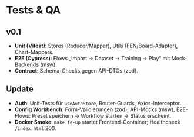 # Tests & QA

## v0.1
- **Unit (Vitest)**: Stores (Reducer/Mapper), Utils (FEN/Board-Adapter), Chart-Mappers.
- **E2E (Cypress)**: Flows „Import → Dataset → Training → Play“ mit Mock-Backends (msw).
- **Contract**: Schema-Checks gegen API-DTOs (zod).

## Update
- **Auth**: Unit-Tests für `useAuthStore`, Router-Guards, Axios-Interceptor.
- **Config Workbench**: Form-Validierungen (zod), API-Mocks (msw), E2E-Flows: Preset speichern → Workflow starten → Status erscheint.
- **Docker Smoke**: `make fe-up` startet Frontend-Container; Healthcheck `/index.html` 200.
